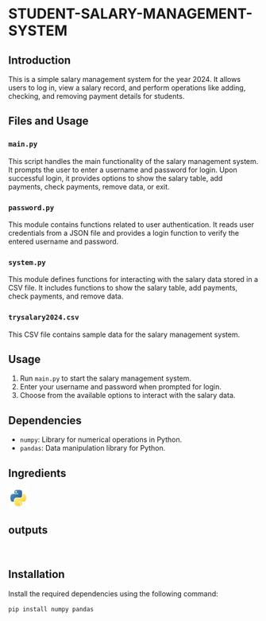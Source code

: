 # STUDENT-SALARY-MANAGEMENT-SYSTEM


## Introduction
This is a simple salary management system for the year 2024. It allows users to log in, view a salary record, and perform operations like adding, checking, and removing payment details for students.

## Files and Usage

### `main.py`
This script handles the main functionality of the salary management system. It prompts the user to enter a username and password for login. Upon successful login, it provides options to show the salary table, add payments, check payments, remove data, or exit.

### `password.py`
This module contains functions related to user authentication. It reads user credentials from a JSON file and provides a login function to verify the entered username and password.

### `system.py`
This module defines functions for interacting with the salary data stored in a CSV file. It includes functions to show the salary table, add payments, check payments, and remove data.

### `trysalary2024.csv`
This CSV file contains sample data for the salary management system.

## Usage
1. Run `main.py` to start the salary management system.
2. Enter your username and password when prompted for login.
3. Choose from the available options to interact with the salary data.

## Dependencies
- `numpy`: Library for numerical operations in Python.
- `pandas`: Data manipulation library for Python.


## Ingredients
<img src="https://raw.githubusercontent.com/devicons/devicon/master/icons/python/python-original.svg" alt="python" width="40" height="40"/>

## outputs

<img src="" />
<img src="" />
<img src="" />
<img src="" />

## Installation
Install the required dependencies using the following command:
```bash
pip install numpy pandas

